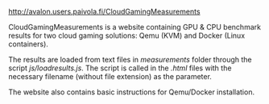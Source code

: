 http://avalon.users.paivola.fi/CloudGamingMeasurements

CloudGamingMeasurements is a website containing GPU & CPU benchmark results for two cloud gaming solutions: Qemu (KVM)
and Docker (Linux containers).

The results are loaded from text files in *measurements* folder through the script *js/loadresults.js*. The script is
called in the *.html* files with the necessary filename (without file extension) as the parameter.

The website also contains basic instructions for Qemu/Docker installation.

